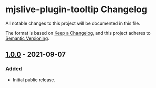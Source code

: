 # mjslive-plugin-tooltip Changelog
All notable changes to this project will be documented in this file.

The format is based on [Keep a Changelog](https://keepachangelog.com/en/1.0.0/),
and this project adheres to [Semantic Versioning](https://semver.org/spec/v2.0.0.html).

## [1.0.0] - 2021-09-07
### Added
- Initial public release.

[1.0.0]: https://github.com/ailon/mjslive-plugin-tooltip/releases/tag/v1.0.0
